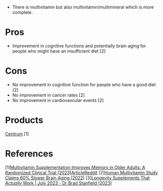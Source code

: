 - There is multivitamin but also multivitamin/multimineral which is more complete.

# Pros
- Improvement in cognitive functions and potentially brain aging for people who might have an insufficient diet [2]

# Cons
- No improvement in cognitive function for people who have a good diet [2]
- No improvement in cancer rates [2]
- No improvement in cardiovascular events [2]

# Products
[Centrum](https://www.centrum.com/learn/vitamins-minerals/) [1]

# References
[1][Multivitamin Supplementation Improves Memory in Older Adults: A Randomized Clinical Trial (2023)](https://www.sciencedirect.com/science/article/abs/pii/S0002916523489046?via%3Dihub)[Article](https://www.npr.org/sections/health-shots/2023/05/26/1178225715/can-multivitamins-improve-memory-a-new-study-shows-intriguing-results)[Reddit](https://www.reddit.com/r/science/comments/13shhm8/multivitamin_supplementation_improves_memory_in/)
[2][Human Multivitamin Study Claims 60% Slower Brain Aging (2022)](https://www.youtube.com/watch?v=35VLQRt5JQk)
[3][Longevity Supplements That *Actually* Work | July 2023 - Dr Brad Stanfield (2023)](https://www.youtube.com/watch?v=_hOxXq0wi-0)